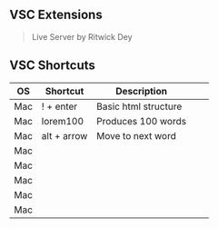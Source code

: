 ## **VSC Extensions**
> Live Server by Ritwick Dey

## **VSC Shortcuts**
|OS|Shortcut|Description|   |   |
|---|---|---|---|---|
| Mac  | ! + enter  | Basic html structure  |   |   |
| Mac  | lorem100  | Produces 100 words  |   |   |
| Mac  |  alt + arrow | Move to next word  |   |   |
| Mac  |   |   |   |   |
| Mac  |   |   |   |   |
| Mac  |   |   |   |   |
| Mac  |   |   |   |   |
| Mac  |   |   |   |   |